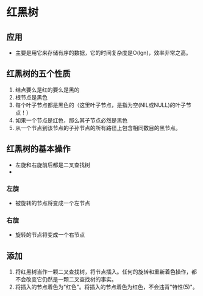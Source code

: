 # 红黑树
## 应用
-   主要是用它来存储有序的数据，它的时间复杂度是O(lgn)，效率非常之高。
## 红黑树的五个性质
1.  结点要么是红的要么是黑的  
2.  根节点是黑色  
3.  每个叶子节点都是黑色的（这里叶子节点，是指为空(NIL或NULL)的叶子节点！）  
4.  如果一个节点是红色，那么其子节点必然是黑色  
5.  从一个节点到该节点的子孙节点的所有路径上包含相同数目的黑节点。  

## 红黑树的基本操作
-   左旋和右旋前后都是二叉查找树  
-   
### 左旋
-   被旋转的节点将变成一个左节点  

### 右旋
-   旋转的节点将变成一个右节点

## 添加
1.  将红黑树当作一颗二叉查找树，将节点插入。任何的旋转和重新着色操作，都不会改变它仍然是一颗二叉查找树的事实。  
2.  将插入的节点着色为"红色"。将插入的节点着色为红色，不会违背"特性(5)"。  


